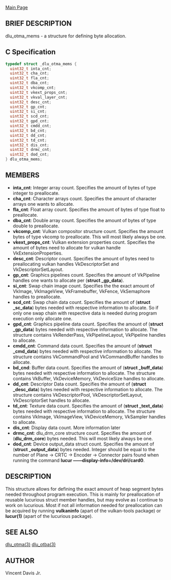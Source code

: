 <a href="https://easyip2023.github.io/lucurious-docs/" class="button">Main Page</a>

## BRIEF DESCRIPTION

dlu_otma_mems - a structure for defining byte allocation.

## C Specification

```c
typedef struct _dlu_otma_mems {
  uint32_t inta_cnt;
  uint32_t cha_cnt;
  uint32_t fla_cnt;
  uint32_t dba_cnt;
  uint32_t vkcomp_cnt;
  uint32_t vkext_props_cnt;
  uint32_t vkval_layer_cnt;
  uint32_t desc_cnt;
  uint32_t gp_cnt;
  uint32_t si_cnt;
  uint32_t scd_cnt;
  uint32_t gpd_cnt;
  uint32_t cmdd_cnt;
  uint32_t bd_cnt;
  uint32_t dd_cnt;
  uint32_t td_cnt;
  uint32_t dis_cnt;
  uint32_t drmc_cnt;
  uint32_t dod_cnt;
} dlu_otma_mems;
```

## MEMBERS

* **inta_cnt**: Integer array count. Specifies the amount of bytes of type integer to preallocate.
* **cha_cnt**: Character arrays count. Specifies the amount of character arrays one wants to allocate.
* **fla_cnt**: Float array count. Specifies the amount of bytes of type float to preallocate.
* **dba_cnt**: Double array count. Specifies the amount of bytes of type double to preallocate.
* **vkcomp_cnt**: Vulkan compositor structure count. Specifies the amount bytes of type vkcomp to preallocate. This will most likely always be one.
* **vkext_props_cnt**: Vulkan extension properties count. Specifies the amount of bytes need to allocate for vulkan handle VkExtensionProperties.
* **desc_cnt**: Descriptor count. Specifies the amount of bytes need to preallocating vulkan handles VkDescriptorSet and VkDescriptorSetLayout.
* **gp_cnt**: Graphics pipelines count. Specifies the amount of VkPipeline handles one wants to allocate per (**struct _gp_data**).
* **si_cnt**: Swap chain image count. Specifies the the exact amount of VkImage, VkImageView, VkFramebuffer, VkFence, VkSemaphore handles to preallocate.
* **scd_cnt**: Swap chain data count. Specifies the amount of (**struct _sc_data**) bytes needed with respective information to allocate. So if only one swap 
chain with respective data is needed during program execution only allocate one. 
* **gpd_cnt**: Graphics pipeline data count. Specifies the amount of (**struct _gp_data**) bytes needed with respective information to allocate. The structure
contains VkRenderPass, VkPipelineLayout, VkPipeline handles to allocate.
* **cmdd_cnt**: Command data count. Specifies the amount of (**struct _cmd_data**) bytes needed with respective information to allocate. The structure contains 
VkCommandPool and VkCommandBuffer handles to allocate. 
* **bd_cnd**: Buffer data count. Specifies the amount of (**struct _buff_data**) bytes needed with respective information to allocate. The structure contains 
VkBuffer, VkDeviceMemory, VkDeviceSize handles to allocate.
* **dd_cnt**: Descriptor Data count. Specifies the amount of (**struct _desc_data**) bytes needed with respective information to allocate. The structure contains 
VkDescriptorPool, VkDescriptorSetLayout, VkDescriptorSet handles to allocate.
* **td_cnt**: Texture data count. Specifies the amount of (**struct _text_data**) bytes needed with respective information to allocate. The structure contains 
VkImage, VkImageView, VkDeviceMemory, VkSampler handles to allocate.
* **dis_cnt**: Display data count. More information later
* **drmc_cnt**: dlu_drm_core structure count. Specifies the amount of (**dlu_drm_core**) bytes needed. This will most likely always be one.
* **dod_cnt**: Device output_data struct count. Specifies the amount of (**struct _output_data**) bytes needed. Integer should be equal to the number of 
Plane -> CRTC -> Encoder -> Connector pairs found when running the command **lucur &mdash;&mdash;display-info=/dev/dri/card0**.

## DESCRIPTION

This structure allows for defining the exact amount of heap segment bytes needed throughout program execution. This is mainly
for preallocation of reusable lucurious struct member handles, but may evolve as I continue to work on lucurious.
Most if not all information needed for preallocation can be acquired by running **vulkaninfo** (apart of the vulkan-tools package) or **lucur(1)**
(apart of the lucurious package).

## SEE ALSO

[dlu_otma(3)](https://easyip2023.github.io/lucurious-docs/api/utils/dlu_otma)
[dlu_otba(3)](https://easyip2023.github.io/lucurious-docs/api/utils/dlu_otba)

## AUTHOR

Vincent Davis Jr.
